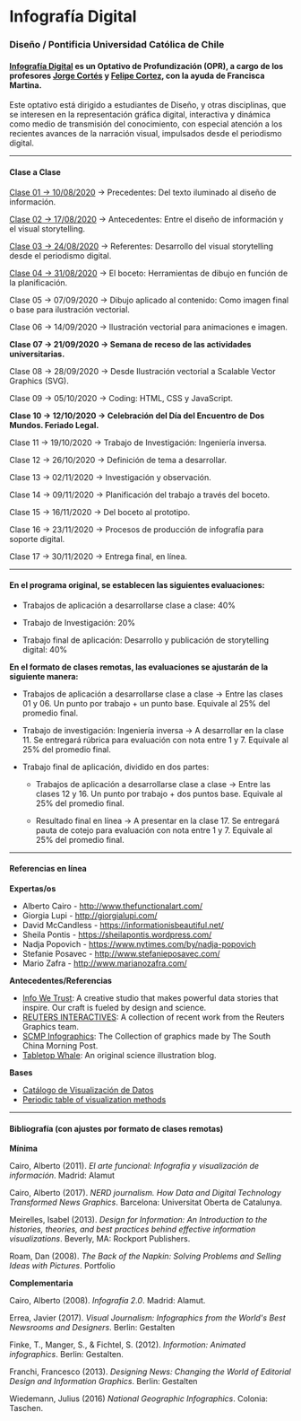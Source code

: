 # Infografía Digital

### Diseño / Pontificia Universidad Católica de Chile

#### [Infografía Digital](http://catalogo.uc.cl/index.php?tmpl=component&option=com_catalogo&view=programa&sigla=dno075) es un Optativo de Profundización (OPR), a cargo de los profesores [Jorge Cortés](https://cargocollective.com/jorgelcortes/) y [Felipe Cortez](http://profesor.faco.cl/), con la ayuda de Francisca Martina.

Este optativo está dirigido a estudiantes de Diseño, y otras disciplinas, que se interesen en la representación gráfica digital, interactiva y dinámica como medio de transmisión del conocimiento, con especial atención a los recientes avances de la narración visual, impulsados desde el periodismo digital.

- - - - - - - - - -

#### Clase a Clase

[Clase 01 → 10/08/2020](https://github.com/profesorfaco/dno075-2020/tree/gh-pages/clase-01) → Precedentes: Del texto iluminado al diseño de información.

[Clase 02 → 17/08/2020](https://github.com/profesorfaco/dno075-2020/tree/gh-pages/clase-02) → Antecedentes: Entre el diseño de información y el visual storytelling.

[Clase 03 → 24/08/2020](https://github.com/profesorfaco/dno075-2020/tree/gh-pages/clase-03) → Referentes: Desarrollo del visual storytelling desde el periodismo digital.

[Clase 04 → 31/08/2020](https://github.com/profesorfaco/dno075-2020/tree/gh-pages/clase-04) → El boceto: Herramientas de dibujo en función de la planificación.

Clase 05 → 07/09/2020 → Dibujo aplicado al contenido: Como imagen final o base para ilustración vectorial.

Clase 06 → 14/09/2020 → Ilustración vectorial para animaciones e imagen.

**Clase 07 → 21/09/2020 → Semana de receso de las actividades universitarias.**

Clase 08 → 28/09/2020 → Desde Ilustración vectorial a Scalable Vector Graphics (SVG).

Clase 09 → 05/10/2020 → Coding: HTML, CSS y JavaScript. 

**Clase 10 → 12/10/2020 → Celebración del Día del Encuentro de Dos Mundos. Feriado Legal.**

Clase 11 → 19/10/2020 → Trabajo de Investigación: Ingeniería inversa.

Clase 12 → 26/10/2020 → Definición de tema a desarrollar.

Clase 13 → 02/11/2020 → Investigación y observación.

Clase 14 → 09/11/2020 → Planificación del trabajo a través del boceto.

Clase 15 → 16/11/2020 → Del boceto al prototipo.

Clase 16 → 23/11/2020 → Procesos de producción de infografía para soporte digital.

Clase 17 → 30/11/2020 → Entrega final, en línea.

- - - - - - - - - -

#### En el programa original, se establecen las siguientes evaluaciones:

- Trabajos de aplicación a desarrollarse clase a clase: 40%

- Trabajo de Investigación: 20%

- Trabajo final de aplicación: Desarrollo y publicación de storytelling digital: 40%

**En el formato de clases remotas, las evaluaciones se ajustarán de la siguiente manera:**

- Trabajos de aplicación a desarrollarse clase a clase → Entre las clases 01 y 06. Un punto por trabajo + un punto base. Equivale al 25% del promedio final. 

- Trabajo de investigación: Ingeniería inversa → A desarrollar en la clase 11. Se entregará rúbrica para evaluación con nota entre 1 y 7. Equivale al 25% del promedio final.

- Trabajo final de aplicación, dividido en dos partes: 

  - Trabajos de aplicación a desarrollarse clase a clase → Entre las clases 12 y 16. Un punto por trabajo + dos puntos base. Equivale al 25% del promedio final.

  - Resultado final en línea → A presentar en la clase 17. Se entregará pauta de cotejo para evaluación con nota entre 1 y 7. Equivale al 25% del promedio final.

- - - - - - - - - - 

#### Referencias en línea

**Expertas/os**

- Alberto Cairo - http://www.thefunctionalart.com/
- Giorgia Lupi - http://giorgialupi.com/ 
- David McCandless - https://informationisbeautiful.net/
- Sheila Pontis - https://sheilapontis.wordpress.com/
- Nadja Popovich - https://www.nytimes.com/by/nadja-popovich
- Stefanie Posavec - http://www.stefanieposavec.com/
- Mario Zafra - http://www.marianozafra.com/

**Antecedentes/Referencias**

- [Info We Trust](https://infowetrust.com/essays): A creative studio that makes powerful data stories that inspire. Our craft is fueled by design and science.
- [REUTERS INTERACTIVES](https://graphics.reuters.com/): A collection of recent work from the Reuters Graphics team.
- [SCMP Infographics](https://www.scmp.com/infographic/): The Collection of graphics made by The South China Morning Post.
- [Tabletop Whale](http://tabletopwhale.com/): An original science illustration blog.

**Bases**

- [Catálogo de Visualización de Datos](https://datavizcatalogue.com/ES/)
- [Periodic table of visualization methods](http://www.visual-literacy.org/periodic_table/periodic_table.html )

- - - - - - - - - -

#### Bibliografía (con ajustes por formato de clases remotas)

**Mínima**

Cairo, Alberto (2011). *El arte funcional: Infografía y visualización de información*. Madrid: Alamut

Cairo, Alberto (2017). *NERD journalism. How Data and Digital Technology Transformed News Graphics*. Barcelona: Universitat Oberta de Catalunya.

Meirelles, Isabel (2013). *Design for Information: An Introduction to the histories, theories, and best practices behind effective information visualizations*. Beverly, MA: Rockport Publishers.

Roam, Dan (2008). *The Back of the Napkin: Solving Problems and Selling Ideas with Pictures*. Portfolio

**Complementaria**

Cairo, Alberto (2008). *Infografía 2.0*. Madrid: Alamut.

Errea, Javier (2017). *Visual Journalism: Infographics from the World's Best Newsrooms and Designers*. Berlin: Gestalten

Finke, T., Manger, S., & Fichtel, S. (2012). *Informotion: Animated infographics*. Berlin: Gestalten.

Franchi, Francesco (2013). *Designing News: Changing the World of Editorial Design and Information Graphics*. Berlin: Gestalten

Wiedemann, Julius (2016) *National Geographic Infographics*. Colonia: Taschen.
